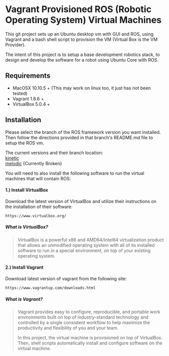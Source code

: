 # Vagrant Provisioned ROS (Robotic Operating System) Virtual Machines

This git project sets up an Ubuntu desktop vm with GUI and ROS, using Vagrant and a
bash shell script to provision the VM (Virtual Box is the VM Provider).

The intent of this project is to setup a base development robotics stack, to
design and develop the software for a robot using Ubuntu Core with ROS.

## Requirements

* MacOSX 10.10.5 +  (This may work on linux too, it just has not been tested)
* Vagrant 1.8.6 +
* VirtualBox 5.0.4 +

## Installation
Please select the branch of the ROS framework version you want installed. Then follow the directions
provided in that branch's README.md file to setup the ROS vm.

The current versions and their branch location:<br/>
[kinetic](https://github.com/rockstarartist/ROS-Vagrant-Environment/tree/kinetic)<br/>
[melodic](https://github.com/rockstarartist/ROS-Vagrant-Environment/tree/melodic) {Currently Broken} <br/>

You will need to also install the following software to run the virtual machines that will contain ROS:

#### 1.) Install VirtualBox
Download the latest version of VirtualBox and utilize their instructions on the
installation of their software:
```
https://www.virtualbox.org/
```
##### What is VirtualBox?
> VirtualBox is a powerful x86 and AMD64/Intel64 virtualization product that allows an unmodified operating system with all of its installed software to run in a special environment, on top of your existing operating system.

#### 2.) Install Vagrant
Download latest version of vagrant from the following site:
```
https://www.vagrantup.com/downloads.html
```
##### What is Vagrant?
> Vagrant provides easy to configure, reproducible, and portable work environments built on top of industry-standard technology and controlled by a single consistent workflow to help maximize the productivity and flexibility of you and your team.
>
>In this project, the virtual machine is provisioned on top of VirtualBox. Then, shell scripts automatically install and configure software on the virtual machine.
